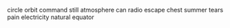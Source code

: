 circle orbit command still atmosphere can radio escape chest summer tears pain electricity natural equator